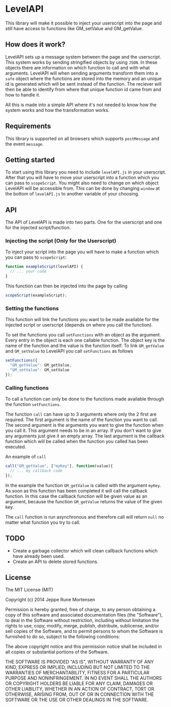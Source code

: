 LevelAPI
==============
This library will make it possible to inject your userscript into the page and still have access to functions like GM_setValue and GM_getValue.

How does it work?
-----------------
LevelAPI sets up a message system between the page and the userscript. This system
works by sending stringified objects by using `JSON`. In these objects there are
information on which function to call and with what arguments. LevelAPI will when
sending arguments transform them into a `safe` object where the functions are
stored into the memory and an unique id is generated which will be sent instead
of the function. The reciever will then be able to identify from where that
unique function id came from and how to handle it.

All this is made into a simple API where it's not needed to know how the system
works and how the transformation works.

Requirements
------------
This library is supported on all browsers which supports `postMessage` and the
event `message`.

Getting started
---------------
To start using this library you need to include `levelAPI.js` in your userscript.
After that you will have to move your userscript into a function which you can
pass to `scopeScript`. You might also need to change on which object LevelAPI
will be accessible from. This can be done by changing `window` at the bottom
of `levelAPI.js` to another variable of your choosing.

API
---
The API of LevelAPI is made into two parts. One for the userscript and one for
the injected script/function.

### Injecting the script (Only for the Userscript)
To inject your script into the page you will have to make a function which you can
pass to `scopeScript`:
```JavaScript
function exampleScript(levelAPI) {
  // ... your code
}
```

This function can then be injected into the page by calling
```JavaScript
scopeScript(exampleScript);
```

### Setting the functions
This function will link the functions you want to be made available for the injected
script or userscript (depends on where you call the function).

To set the functions you call `setFunctions` with an object as the argument. Every
entry in the object is each one callable function. The object key is the name of
the function and the value is the function itself. To link `GM_getValue` and
`GM_setValue` to LevelAPI you call `setFunctions` as follows
```JavaScript
setFunctions({
  "GM_getValue": GM_getValue,
  "GM_setValue": GM_setValue
});
```

### Calling functions
To call a function can only be done to the functions made available through the
function `setFunctions`.

The function `call` can have up to 3 arguments where only the 2 first are required.
The first argument is the name of the function you want to call. The second argument
is the arguments you want to give the function when you call it. This argument needs
to be in an array. If you don't want to give any arguments just give it an empty
array. The last argument is the callback function which will be called when the
function you called has been executed.

An example of `call`
```JavaScript
call("GM_getValue", ["myKey"], function(value){
  // ... my callback code
});
```

In the example the function `GM_getValue` is called with the argument `myKey`. As soon
as this function has been completed it will call the callback function. In this case
the callback function will be given value as an argument, because the function
`GM_getValue` returns the value of the given key.

The `call` function is run asynchronous and therefore call will return `null` no matter
what function you try to call.

TODO
----
* Create a garbage collector which will clean callback functions which have already been
used.
* Create an API to delete stored functions.

License
-------
The MIT License (MIT)

Copyright (c) 2014 Jeppe Rune Mortensen

Permission is hereby granted, free of charge, to any person obtaining a copy of
this software and associated documentation files (the "Software"), to deal in
the Software without restriction, including without limitation the rights to
use, copy, modify, merge, publish, distribute, sublicense, and/or sell copies of
the Software, and to permit persons to whom the Software is furnished to do so,
subject to the following conditions:

The above copyright notice and this permission notice shall be included in all
copies or substantial portions of the Software.

THE SOFTWARE IS PROVIDED "AS IS", WITHOUT WARRANTY OF ANY KIND, EXPRESS OR
IMPLIED, INCLUDING BUT NOT LIMITED TO THE WARRANTIES OF MERCHANTABILITY, FITNESS
FOR A PARTICULAR PURPOSE AND NONINFRINGEMENT. IN NO EVENT SHALL THE AUTHORS OR
COPYRIGHT HOLDERS BE LIABLE FOR ANY CLAIM, DAMAGES OR OTHER LIABILITY, WHETHER
IN AN ACTION OF CONTRACT, TORT OR OTHERWISE, ARISING FROM, OUT OF OR IN
CONNECTION WITH THE SOFTWARE OR THE USE OR OTHER DEALINGS IN THE SOFTWARE.